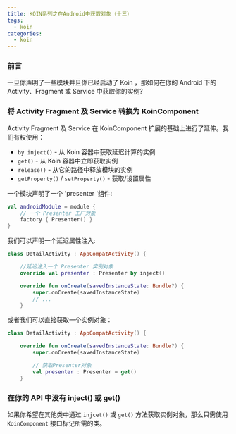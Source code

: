 ```yaml
---
title: KOIN系列之在Android中获取对象（十三）
tags:
  - koin
categories:
  - koin
---
```


### 前言

一旦你声明了一些模块并且你已经启动了 Koin ，那如何在你的 Android 下的 Activity、Fragment 或 Service 中获取你的实例?

### 将 Activity Fragment 及 Service 转换为 KoinComponent

Activity Fragment 及 Service 在 KoinComponent 扩展的基础上进行了延伸。我们有权使用：

- `by inject()` - 从 Koin 容器中获取延迟计算的实例
- `get()` - 从 Koin 容器中立即获取实例
- `release()` - 从它的路径中释放模块的实例
- `getProperty()` / `setProperty()` - 获取/设置属性

一个模块声明了一个 'presenter '组件:

```kotlin
val androidModule = module {
    // 一个 Presenter 工厂对象
    factory { Presenter() }
}
```

我们可以声明一个延迟属性注入:

```kotlin
class DetailActivity : AppCompatActivity() {

    //延迟注入一个 Presenter 实例对象
    override val presenter : Presenter by inject()

    override fun onCreate(savedInstanceState: Bundle?) {
        super.onCreate(savedInstanceState)
        // ...
    }
```

或者我们可以直接获取一个实例对象：

```kotlin
class DetailActivity : AppCompatActivity() {

    override fun onCreate(savedInstanceState: Bundle?) {
        super.onCreate(savedInstanceState)

        // 获取Presenter对象
        val presenter : Presenter = get()
    }
```

### 在你的 API 中没有 inject() 或 get()

如果你希望在其他类中通过 `injcet()` 或 `get()` 方法获取实例对象，那么只需使用 `KoinComponent` 接口标记所需的类。
